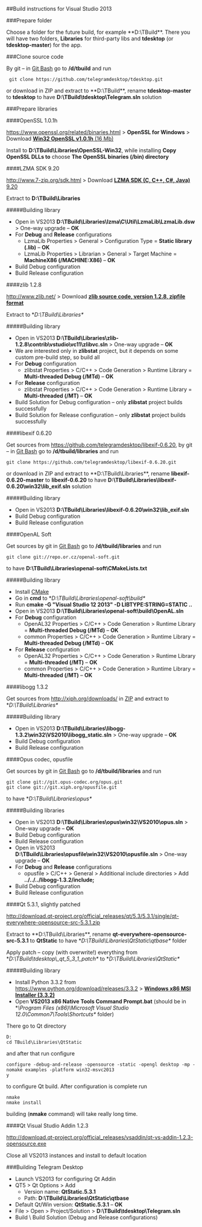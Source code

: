 ##Build instructions for Visual Studio 2013

###Prepare folder

Choose a folder for the future build, for example **D:\TBuild\**. There you will have two folders, **Libraries** for third-party libs and **tdesktop** (or **tdesktop-master**) for the app.

###Clone source code

By git – in [Git Bash](http://git-scm.com/downloads) go to **/d/tbuild** and run

     git clone https://github.com/telegramdesktop/tdesktop.git

or download in ZIP and extract to **D:\TBuild\**, rename **tdesktop-master** to **tdesktop** to have **D:\TBuild\tdesktop\Telegram.sln** solution

###Prepare libraries

####OpenSSL 1.0.1h

https://www.openssl.org/related/binaries.html > **OpenSSL for Windows** > Download [**Win32 OpenSSL v1.0.1h** (16 Mb)](http://slproweb.com/download/Win32OpenSSL-1_0_1h.exe)

Install to **D:\TBuild\Libraries\OpenSSL-Win32**, while installing **Copy OpenSSL DLLs to** choose **The OpenSSL binaries (/bin) directory**

####LZMA SDK 9.20

http://www.7-zip.org/sdk.html > Download [**LZMA SDK (C, C++, C#, Java)** 9.20](http://downloads.sourceforge.net/sevenzip/lzma920.tar.bz2)

Extract to **D:\TBuild\Libraries**

#####Building library

* Open in VS2013 **D:\TBuild\Libraries\lzma\C\Util\LzmaLib\LzmaLib.dsw** > One-way upgrade – **OK**
* For **Debug** and **Release** configurations
  * LzmaLib Properties > General > Configuration Type = **Static library (.lib)** – **OK**
  * LzmaLib Properties > Librarian > General > Target Machine = **MachineX86 (/MACHINE:X86)** – **OK**
* Build Debug configuration
* Build Release configuration

####zlib 1.2.8

http://www.zlib.net/ > Download [**zlib source code, version 1.2.8, zipfile format**](http://zlib.net/zlib128.zip)

Extract to **D:\TBuild\Libraries\**

#####Building library

* Open in VS2013 **D:\TBuild\Libraries\zlib-1.2.8\contrib\vstudio\vc11\zlibvc.sln** > One-way upgrade – **OK**
* We are interested only in **zlibstat** project, but it depends on some custom pre-build step, so build all
* For **Debug** configuration
  * zlibstat Properties > C/C++ > Code Generation > Runtime Library = **Multi-threaded Debug (/MTd)** – **OK**
* For **Release** configuration
  * zlibstat Properties > C/C++ > Code Generation > Runtime Library = **Multi-threaded (/MT)** – **OK**
* Build Solution for Debug configuration – only **zlibstat** project builds successfully
* Build Solution for Release configuration – only **zlibstat** project builds successfully

####libexif 0.6.20

Get sources from https://github.com/telegramdesktop/libexif-0.6.20, by git – in [Git Bash](http://git-scm.com/downloads) go to **/d/tbuild/libraries** and run

    git clone https://github.com/telegramdesktop/libexif-0.6.20.git

or download in ZIP and extract to **D:\TBuild\Libraries\**, rename **libexif-0.6.20-master** to **libexif-0.6.20** to have **D:\TBuild\Libraries\libexif-0.6.20\win32\lib_exif.sln** solution

#####Building library

* Open in VS2013 **D:\TBuild\Libraries\libexif-0.6.20\win32\lib_exif.sln**
* Build Debug configuration
* Build Release configuration

####OpenAL Soft

Get sources by git in [Git Bash](http://git-scm.com/downloads) go to **/d/tbuild/libraries** and run

    git clone git://repo.or.cz/openal-soft.git

to have **D:\TBuild\Libraries\openal-soft\CMakeLists.txt**

#####Building library

* Install [CMake](http://www.cmake.org/)
* Go in **cmd** to **D:\TBuild\Libraries\openal-soft\build\**
* Run **cmake -G "Visual Studio 12 2013" -D LIBTYPE:STRING=STATIC ..**
* Open in VS2013 **D:\TBuild\Libraries\openal-soft\build\OpenAL.sln**
* For **Debug** configuration
  * OpenAL32 Properties > C/C++ > Code Generation > Runtime Library = **Multi-threaded Debug (/MTd)** – **OK**
  * common Properties > C/C++ > Code Generation > Runtime Library = **Multi-threaded Debug (/MTd)** – **OK**
* For **Release** configuration
  * OpenAL32 Properties > C/C++ > Code Generation > Runtime Library = **Multi-threaded (/MT)** – **OK**
  * common Properties > C/C++ > Code Generation > Runtime Library = **Multi-threaded (/MT)** – **OK**

####libogg 1.3.2

Get sources from http://xiph.org/downloads/ in [ZIP](http://downloads.xiph.org/releases/ogg/libogg-1.3.2.zip) and extract to **D:\TBuild\Libraries\**

#####Building library

* Open in VS2013 **D:\TBuild\Libraries\libogg-1.3.2\win32\VS2010\libogg_static.sln** > One-way upgrade – **OK**
* Build Debug configuration
* Build Release configuration

####Opus codec, opusfile

Get sources by git in [Git Bash](http://git-scm.com/downloads) go to **/d/tbuild/libraries** and run

    git clone git://git.opus-codec.org/opus.git
    git clone git://git.xiph.org/opusfile.git

to have **D:\TBuild\Libraries\opus\**

#####Building libraries

* Open in VS2013 **D:\TBuild\Libraries\opus\win32\VS2010\opus.sln** > One-way upgrade – **OK**
* Build Debug configuration
* Build Release configuration
* Open in VS2013 **D:\TBuild\Libraries\opusfile\win32\VS2010\opusfile.sln** > One-way upgrade – **OK**
* For **Debug** and **Release** configurations
  * opusfile > C/C++ > General > Additional include directories > Add **../../../libogg-1.3.2/include;**
* Build Debug configuration
* Build Release configuration

####Qt 5.3.1, slightly patched

http://download.qt-project.org/official_releases/qt/5.3/5.3.1/single/qt-everywhere-opensource-src-5.3.1.zip

Extract to **D:\TBuild\Libraries\**, rename **qt-everywhere-opensource-src-5.3.1** to **QtStatic** to have **D:\TBuild\Libraries\QtStatic\qtbase\** folder

Apply patch – copy (with overwrite!) everything from **D:\TBuild\tdesktop\\\_qt\_5\_3\_1\_patch\** to **D:\TBuild\Libraries\QtStatic\**

#####Building library

* Install Python 3.3.2 from https://www.python.org/download/releases/3.3.2 > [**Windows x86 MSI Installer (3.3.2)**](https://www.python.org/ftp/python/3.3.2/python-3.3.2.msi)
* Open **VS2013 x86 Native Tools Command Prompt.bat** (should be in **\Program Files (x86)\Microsoft Visual Studio 12.0\Common7\Tools\Shortcuts\** folder)

There go to Qt directory

    D:
    cd TBuild\Libraries\QtStatic

and after that run configure

    configure -debug-and-release -opensource -static -opengl desktop -mp -nomake examples -platform win32-msvc2013
    y

to configure Qt build. After configuration is complete run

    nmake
    nmake install

building (**nmake** command) will take really long time.

####Qt Visual Studio Addin 1.2.3

http://download.qt-project.org/official_releases/vsaddin/qt-vs-addin-1.2.3-opensource.exe

Close all VS2013 instances and install to default location

###Building Telegram Desktop

* Launch VS2013 for configuring Qt Addin
* QT5 > Qt Options > Add
  * Version name: **QtStatic.5.3.1**
  * Path: **D:\TBuild\Libraries\QtStatic\qtbase**
* Default Qt/Win version: **QtStatic.5.3.1** – **OK**
* File > Open > Project/Solution > **D:\TBuild\tdesktop\Telegram.sln**
* Build \ Build Solution (Debug and Release configurations)
